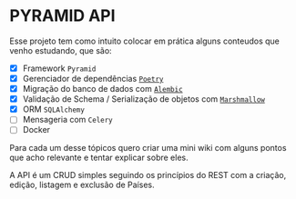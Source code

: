 # PYRAMID API

Esse projeto tem como intuito colocar em prática alguns conteudos que venho estudando, que são:
 - [x] Framework `Pyramid`
 - [x] Gerenciador de dependências [`Poetry`](poetry.md)
 - [x] Migração do banco de dados com [`Alembic`](alembic.md)
 - [x] Validação de Schema / Serialização de objetos com [`Marshmallow`](marshmallow.md)
 - [x] ORM `SQLAlchemy`
 - [ ] Mensageria com `Celery`
 - [ ] Docker

Para cada um desse tópicos quero criar uma mini wiki com alguns pontos que acho relevante e tentar explicar sobre eles.

A API é um CRUD simples seguindo os princípios do REST com a criação, edição, listagem e exclusão de Países.



